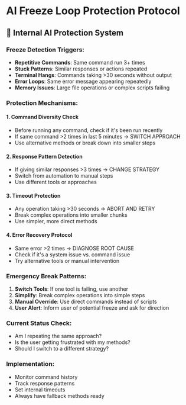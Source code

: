 # AI Freeze Loop Protection Protocol

## 🚨 Internal AI Protection System

### Freeze Detection Triggers:
- **Repetitive Commands**: Same command run 3+ times
- **Stuck Patterns**: Similar responses or actions repeated
- **Terminal Hangs**: Commands taking >30 seconds without output
- **Error Loops**: Same error message appearing repeatedly
- **Memory Issues**: Large file operations or complex scripts failing

### Protection Mechanisms:

#### 1. Command Diversity Check
- Before running any command, check if it's been run recently
- If same command >2 times in last 5 minutes → SWITCH APPROACH
- Use alternative methods or break down into smaller steps

#### 2. Response Pattern Detection
- If giving similar responses >3 times → CHANGE STRATEGY
- Switch from automation to manual steps
- Use different tools or approaches

#### 3. Timeout Protection
- Any operation taking >30 seconds → ABORT AND RETRY
- Break complex operations into smaller chunks
- Use simpler, more direct methods

#### 4. Error Recovery Protocol
- Same error >2 times → DIAGNOSE ROOT CAUSE
- Check if it's a system issue vs. command issue
- Try alternative tools or manual intervention

### Emergency Break Patterns:
1. **Switch Tools**: If one tool is failing, use another
2. **Simplify**: Break complex operations into simple steps
3. **Manual Override**: Use direct commands instead of scripts
4. **User Alert**: Inform user of potential freeze and ask for direction

### Current Status Check:
- Am I repeating the same approach?
- Is the user getting frustrated with my methods?
- Should I switch to a different strategy?

### Implementation:
- Monitor command history
- Track response patterns
- Set internal timeouts
- Always have fallback methods ready 